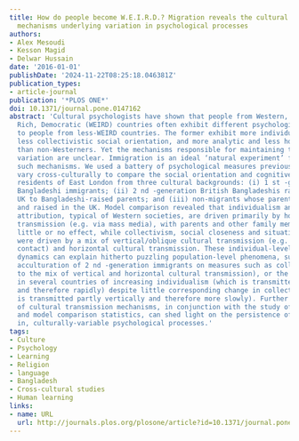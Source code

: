 ```yaml
---
title: How do people become W.E.I.R.D.? Migration reveals the cultural transmission
  mechanisms underlying variation in psychological processes
authors:
- Alex Mesoudi
- Kesson Magid
- Delwar Hussain
date: '2016-01-01'
publishDate: '2024-11-22T08:25:18.046381Z'
publication_types:
- article-journal
publication: '*PLOS ONE*'
doi: 10.1371/journal.pone.0147162
abstract: 'Cultural psychologists have shown that people from Western, Educated, Industrialised,
  Rich, Democratic (WEIRD) countries often exhibit different psychological processing
  to people from less-WEIRD countries. The former exhibit more individualistic and
  less collectivistic social orientation, and more analytic and less holistic cognition,
  than non-Westerners. Yet the mechanisms responsible for maintaining this cultural
  variation are unclear. Immigration is an ideal ‘natural experiment’ for uncovering
  such mechanisms. We used a battery of psychological measures previously shown to
  vary cross-culturally to compare the social orientation and cognitive style of 286
  residents of East London from three cultural backgrounds: (i) 1 st -generation British
  Bangladeshi immigrants; (ii) 2 nd -generation British Bangladeshis raised in the
  UK to Bangladeshi-raised parents; and (iii) non-migrants whose parents were born
  and raised in the UK. Model comparison revealed that individualism and dispositional
  attribution, typical of Western societies, are driven primarily by horizontal cultural
  transmission (e.g. via mass media), with parents and other family members having
  little or no effect, while collectivism, social closeness and situational attribution
  were driven by a mix of vertical/oblique cultural transmission (e.g. via family
  contact) and horizontal cultural transmission. These individual-level transmission
  dynamics can explain hitherto puzzling population-level phenomena, such as the partial
  acculturation of 2 nd -generation immigrants on measures such as collectivism (due
  to the mix of vertical and horizontal cultural transmission), or the observation
  in several countries of increasing individualism (which is transmitted horizontally
  and therefore rapidly) despite little corresponding change in collectivism (which
  is transmitted partly vertically and therefore more slowly). Further consideration
  of cultural transmission mechanisms, in conjunction with the study of migrant communities
  and model comparison statistics, can shed light on the persistence of, and changes
  in, culturally-variable psychological processes.'
tags:
- Culture
- Psychology
- Learning
- Religion
- language
- Bangladesh
- Cross-cultural studies
- Human learning
links:
- name: URL
  url: http://journals.plos.org/plosone/article?id=10.1371/journal.pone.0147162
---
```

